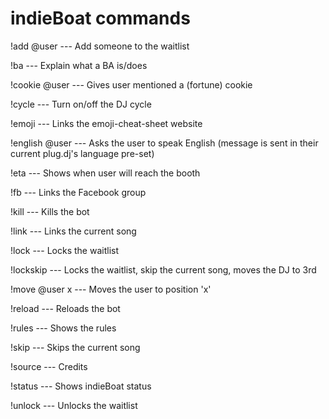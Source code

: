 indieBoat commands
==================


!add @user --- Add someone to the waitlist

!ba --- Explain what a BA is/does

!cookie @user --- Gives user mentioned a (fortune) cookie

!cycle --- Turn on/off the DJ cycle


!emoji --- Links the emoji-cheat-sheet website

!english @user --- Asks the user to speak English (message is sent in their current plug.dj's language pre-set)

!eta --- Shows when user will reach the booth

!fb --- Links the Facebook group

!kill --- Kills the bot

!link --- Links the current song

!lock --- Locks the waitlist

!lockskip --- Locks the waitlist, skip the current song, moves the DJ to 3rd

!move @user x --- Moves the user to position 'x'

!reload --- Reloads the bot

!rules --- Shows the rules

!skip --- Skips the current song

!source --- Credits

!status --- Shows indieBoat status

!unlock --- Unlocks the waitlist

